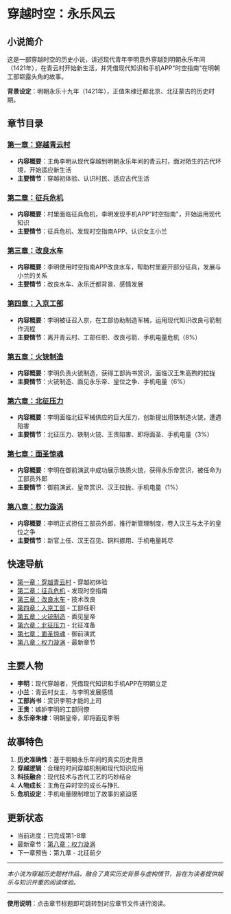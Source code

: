 # 穿越时空：永乐风云

## 小说简介

这是一部穿越时空的历史小说，讲述现代青年李明意外穿越到明朝永乐年间（1421年），在青云村开始新生活，并凭借现代知识和手机APP"时空指南"在明朝工部崭露头角的故事。

**背景设定**：明朝永乐十九年（1421年），正值朱棣迁都北京、北征蒙古的历史时期。

## 章节目录

### [第一章：穿越青云村](第一章.md)
- **内容概要**：主角李明从现代穿越到明朝永乐年间的青云村，面对陌生的古代环境，开始适应新生活
- **主要情节**：穿越初体验、认识村民、适应古代生活

### [第二章：征兵危机](第二章.md)
- **内容概要**：村里面临征兵危机，李明发现手机APP"时空指南"，开始运用现代知识
- **主要情节**：征兵危机、发现时空指南APP、认识女主小兰

### [第三章：改良水车](第三章.md)
- **内容概要**：李明使用时空指南APP改良水车，帮助村里避开部分征兵，发展与小兰的关系
- **主要情节**：改良水车、永乐迁都背景、感情发展

### [第四章：入京工部](第四章.md)
- **内容概要**：李明被征召入京，在工部协助制造军械，运用现代知识改良弓箭制作流程
- **主要情节**：离开青云村、工部任职、改良弓箭、手机电量危机（8%）

### [第五章：火铳制造](第五章.md)
- **内容概要**：李明负责火铳制造，获得工部尚书赏识，面临汉王朱高煦的拉拢
- **主要情节**：火铳制造、面见永乐帝、皇位之争、手机电量（6%）

### [第六章：北征压力](第六章.md)
- **内容概要**：李明面临北征军械供应的巨大压力，创新提出用铁制造火铳，遭遇陷害
- **主要情节**：北征压力、铁制火铳、王贵陷害、即将面圣、手机电量（3%）

### [第七章：面圣惊魂](第七章.md)
- **内容概要**：李明在御前演武中成功展示铁质火铳，获得永乐帝赏识，被任命为工部员外郎
- **主要情节**：御前演武、皇帝赏识、汉王拉拢、手机电量（1%）

### [第八章：权力漩涡](第八章.md)
- **内容概要**：李明正式担任工部员外郎，推行新管理制度，卷入汉王与太子的皇位之争
- **主要情节**：新官上任、汉王召见、铜料挪用、手机电量耗尽

## 快速导航

- [第一章：穿越青云村](第一章.md) - 穿越初体验
- [第二章：征兵危机](第二章.md) - 发现时空指南
- [第三章：改良水车](第三章.md) - 技术改良
- [第四章：入京工部](第四章.md) - 工部任职
- [第五章：火铳制造](第五章.md) - 面见皇帝
- [第六章：北征压力](第六章.md) - 北征准备
- [第七章：面圣惊魂](第七章.md) - 御前演武
- [第八章：权力漩涡](第八章.md) - 最新章节

## 主要人物

- **李明**：现代穿越者，凭借现代知识和手机APP在明朝立足
- **小兰**：青云村女主，与李明发展感情
- **工部尚书**：赏识李明才能的上司
- **王贵**：嫉妒李明的工部同僚
- **永乐帝朱棣**：明朝皇帝，即将面见李明

## 故事特色

1. **历史准确性**：基于明朝永乐年间的真实历史背景
2. **穿越逻辑**：合理的时间穿越机制和现代知识应用
3. **科技融合**：现代技术与古代工艺的巧妙结合
4. **人物成长**：主角在异时空的成长与挣扎
5. **危机设定**：手机电量限制增加了故事的紧迫感

## 更新状态

- 当前进度：已完成第1-8章
- 最新章节：[第八章：权力漩涡](第八章.md)
- 下一章预告：第九章 - 北征前夕

---

*本小说为穿越历史题材作品，融合了真实历史背景与虚构情节，旨在为读者提供娱乐与知识并重的阅读体验。*

---

**使用说明**：点击章节标题即可跳转到对应章节文件进行阅读。